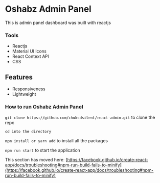 # Oshabz Admin Panel

This is admin panel dashboard was built with reactjs

### Tools
* Reactjs
* Material UI Icons
* React Context API
* CSS

## Features

* Responsiveness
* Lightweight

### How to run Oshabz Admin Panel
 `git clone https://github.com/chuksdsilent/react-admin.git` to clone the repo

 `cd into the directory`

 `npm install or yarn add` to install all the packages
 
 `npm run start` to start the application

This section has moved here: [https://facebook.github.io/create-react-app/docs/troubleshooting#npm-run-build-fails-to-minify](https://facebook.github.io/create-react-app/docs/troubleshooting#npm-run-build-fails-to-minify)
